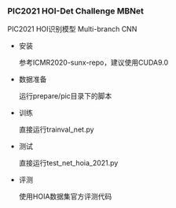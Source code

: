 ### PIC2021 HOI-Det Challenge MBNet
PIC2021 HOI识别模型 Multi-branch CNN

- 安装

  参考ICMR2020-sunx-repo，建议使用CUDA9.0


- 数据准备

  运行prepare/pic目录下的脚本

- 训练
  
  直接运行trainval_net.py

- 测试
  
  直接运行test_net_hoia_2021.py

- 评测

  使用HOIA数据集官方评测代码
  
   